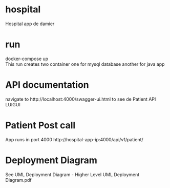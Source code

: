 # hospital
Hospital app de damier
# run
docker-compose up
<br>This run creates two container one for mysql database another for java app
# API documentation
navigate to http://localhost:4000/swagger-ui.html to see de Patient API LUIGUI
# Patient Post call
App runs in port 4000 http://hospital-app-ip:4000/api/v1/patient/
# Deployment Diagram
See UML Deployment Diagram - Higher Level UML Deployment Diagram.pdf
